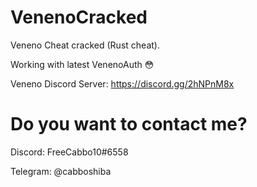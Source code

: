 # VenenoCracked
Veneno Cheat cracked (Rust cheat).


Working with latest VenenoAuth :flushed:


Veneno Discord Server: https://discord.gg/2hNPnM8x

# Do you want to contact me?
Discord: FreeCabbo10#6558


Telegram: @cabboshiba
